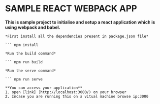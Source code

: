 # SAMPLE REACT WEBPACK APP 
**This is sample project to initialise and setup a react application which is using webpack and babel.**

``` git clone git@github.com:tripathi-ajitesh/sample-react-webpack.git
*First install all the dependencies present in package.json file*

``` npm install

*Run the build command*

``` npm run build

*Run the serve command*

``` npm run serve

**You can access your application**
1. open [link] (http://localhost:3000/) on your browser
2. Incase you are running this on a vitual machine browse ip:3000

